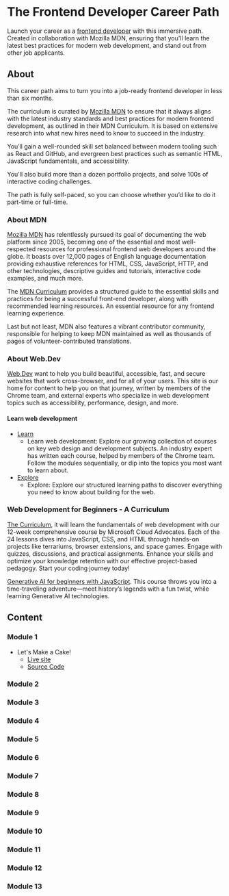 # The Frontend Developer Career Path
Launch your career as a [frontend developer](https://scrimba.com/learn/frontend) with this immersive path. Created in collaboration with Mozilla MDN, ensuring that you'll learn the latest best practices for modern web development, and stand out from other job applicants.

## About
This career path aims to turn you into a job-ready frontend developer in less than six months.

The curriculum is curated by [Mozilla MDN](https://developer.mozilla.org/en-US/curriculum/) to ensure that it always aligns with the latest industry standards and best practices for modern frontend development, as outlined in their MDN Curriculum. It is based on extensive research into what new hires need to know to succeed in the industry.

You’ll gain a well-rounded skill set balanced between modern tooling such as React and GitHub, and evergreen best practices such as semantic HTML, JavaScript fundamentals, and accessibility.

You'll also build more than a dozen portfolio projects, and solve 100s of interactive coding challenges.

The path is fully self-paced, so you can choose whether you’d like to do it part-time or full-time.

### About MDN
[Mozilla MDN](https://developer.mozilla.org/en-US/) has relentlessly pursued its goal of documenting the web platform since 2005, becoming one of the essential and most well-respected resources for professional frontend web developers around the globe. It boasts over 12,000 pages of English language documentation providing exhaustive references for HTML, CSS, JavaScript, HTTP, and other technologies, descriptive guides and tutorials, interactive code examples, and much more.

The [MDN Curriculum](https://developer.mozilla.org/en-US/curriculum/) provides a structured guide to the essential skills and practices for being a successful front-end developer, along with recommended learning resources. An essential resource for any frontend learning experience.

Last but not least, MDN also features a vibrant contributor community, responsible for helping to keep MDN maintained as well as thousands of pages of volunteer-contributed translations.

### About Web.Dev
[Web.Dev](https://web.dev/) want to help you build beautiful, accessible, fast, and secure websites that work cross-browser, and for all of your users. This site is our home for content to help you on that journey, written by members of the Chrome team, and external experts who specialize in web development topics such as accessibility, performance, design, and more.

#### Learn web development
- [Learn](https://web.dev/learn)
  - Learn web development: Explore our growing collection of courses on key web design and development subjects. An industry expert has written each course, helped by members of the Chrome team. Follow the modules sequentially, or dip into the topics you most want to learn about.
- [Explore](https://web.dev/explore)
  - Explore: Explore our structured learning paths to discover everything you need to know about building for the web.

### Web Development for Beginners - A Curriculum
[The Curriculum](https://microsoft.github.io/Web-Dev-For-Beginners/), it will learn the fundamentals of web development with our 12-week comprehensive course by Microsoft Cloud Advocates. Each of the 24 lessons dives into JavaScript, CSS, and HTML through hands-on projects like terrariums, browser extensions, and space games. Engage with quizzes, discussions, and practical assignments. Enhance your skills and optimize your knowledge retention with our effective project-based pedagogy. Start your coding journey today!

[Generative AI for beginners with JavaScript](https://microsoft.github.io/generative-ai-with-javascript/). This course throws you into a time-traveling adventure—meet history’s legends with a fun twist, while learning Generative AI technologies.

## Content
### Module 1
- Let's Make a Cake!
  - [Live site](https://herminiotorres.github.io/scrimba-frontend-path/module-1/lets-make-a-cake/)
  - [Source Code](https://github.com/herminiotorres/scrimba-frontend-path/tree/main/module-1/lets-make-a-cake)
### Module 2
### Module 3
### Module 4
### Module 5
### Module 6
### Module 7
### Module 8
### Module 9
### Module 10
### Module 11
### Module 12
### Module 13
